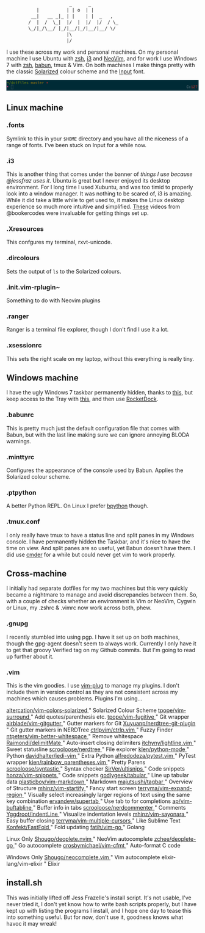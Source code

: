 ```
                       _      _
           |          | | o  | |
         __|   __ _|_ | |    | |  _   ,
        /  |  /  \_|  |/  |  |/  |/  / \_
        \_/|_/\__/ |_/|__/|_/|__/|__/ \/
                      |\
                      |/
```

I use these across my work and personal machines. On my personal machine I use
Ubuntu with [zsh](http://ohmyz.sh/), [i3](http://i3wm.org/) and [NeoVim](https://neovim.io/), and for
work I use Windows 7 with [zsh](http://ohmyz.sh/), [babun](https://babun.github.io/), tmux & Vim.
On both machines I make things pretty with the classic [Solarized](http://ethanschoonover.com/solarized) colour scheme
and the [Input](http://input.fontbureau.com/) font.

![Prompt](images/prompt.png "Prompt")

## Linux machine

### .fonts

Symlink to this in your `$HOME` directory and you have all the niceness of a
range of fonts. I've been stuck on Input for a while now.

### .i3

This is another thing that comes under the banner of *things I use because
@jessfraz uses it*. Ubuntu is great but I never enjoyed its desktop
environment. For I long time I used Xubuntu, and was too timid to properly look
into a window manager. It was nothing to be scared of, i3 is amazing. While
it did take a little while to get used to, it makes the Linux desktop experience
so much more intuitive and simplified. [These](https://www.youtube.com/watch?v=j1I63wGcvU4&list=PL5ze0DjYv5DbCv9vNEzFmP6sU7ZmkGzcf)
videos from @bookercodes were invaluable for getting things set up.

### .Xresources

This confgures my terminal, rxvt-unicode.

### .dircolours

Sets the output of `ls` to the Solarized colours.

### .init.vim-rplugin~

Something to do with Neovim plugins

### .ranger

Ranger is a terminal file explorer, though I don't find I use it a lot.

### .xsessionrc

This sets the right scale on my laptop, without this everything is really tiny.


## Windows machine

I have the ugly Windows 7 taskbar permanently hidden, thanks to
[this](http://rocketdock.com/addon/misc/3425), but keep access to the Tray with
[this](http://rocketdock.com/addon/docklets/35659), and then use
[RocketDock](http://rocketdock.com).

### .babunrc

This is pretty much just the default configuration file that comes with Babun,
but with the last line making sure we can ignore annoying BLODA warnings.

### .minttyrc

Configures the appearance of the console used by Babun. Applies the Solarized
colour scheme.

### .ptpython

A better Python REPL. On Linux I prefer [bpython](http://bpython-interpreter.org/) though.

### .tmux.conf

I only really have tmux to have a status line and split panes in my Windows
console. I have permanently hidden the Taskbar, and it's nice to have the time
on view. And split panes are so useful, yet Babun doesn't have them. I did use [cmder](http://cmder.net/)
for a while but could never get vim to work properly.


## Cross-machine

I initially had separate dotfiles for my two machines but this very quickly
became a nightmare to manage and avoid discrepancies between them. So, with a
couple of checks whether an environment is Vim or NeoVim, Cygwin or Linux, my
.zshrc & .vimrc now work across both, phew.

### .gnupg

I recently stumbled into using pgp. I have it set up on both machines, though
the gpg-agent doesn't seem to always work. Currently I only have it to get that
groovy Verified tag on my Github commits. But I'm going to read up further about
it.

### .vim

This is the vim goodies. I use [vim-plug](https://github.com/junegunn/vim-plug)
to manage my plugins. I don't include them in version control as they are not
consistent across my machines which causes problems.
Plugins I'm using...

[ altercation/vim-colors-solarized ](https://github.com/altercation/vim-colors-solarized)  " Solarized Colour Scheme
[ tpope/vim-surround ](https://github.com/tpope/vim-surround)                " Add quotes/parenthesis etc.
[ tpope/vim-fugitive ](https://github.com/tpope/vim-fugitive)                " Git wrapper
[ airblade/vim-gitgutter ](https://github.com/airblade/vim-gitgutter)            " Gutter markers for Git
[ Xuyuanp/nerdtree-git-plugin ](https://github.com/Xuyuanp/nerdtree-git-plugin)       " Git gutter markers in NERDTree
[ ctrlpvim/ctrlp.vim ](https://github.com/ctrlpvim/ctrlp.vim)                " Fuzzy Finder
[ ntpeters/vim-better-whitespace ](https://github.com/ntpeters/vim-better-whitespace)    " Remove whitespace
[ Raimondi/delimitMate ](https://github.com/Raimondi/delimitMate)              " Auto-insert closing delimiters
[ itchyny/lightline.vim ](https://github.com/itchyny/lightline.vim)             " Sweet statusline
[ scrooloose/nerdtree ](https://github.com/scrooloose/nerdtree)               " File explorer
[ klen/python-mode ](https://github.com/klen/python-mode)                  " Python
[ davidhalter/jedi-vim ](https://github.com/davidhalter/jedi-vim)              " Extra Python
[ alfredodeza/pytest.vim ](https://github.com/alfredodeza/pytest.vim)            " PyTest wrapper
[ kien/rainbow_parentheses.vim ](https://github.com/kien/rainbow_parentheses.vim)      " Pretty Parens
[ scrooloose/syntastic ](https://github.com/scrooloose/syntastic)              " Syntax checker
[ SirVer/ultisnips ](https://github.com/sirver/UltiSnips)                  " Code snippets
[ honza/vim-snippets ](https://github.com/honza/vim-snippets)                " Code snippets
[ godlygeek/tabular ](https://github.com/godlygeek/tabular)                 " Line up tabular data
[ plasticboy/vim-markdown ](https://github.com/godlygeek/tabular)           " Markdown
[ majutsushi/tagbar ](https://github.com/majutsushi/tagbar)                 " Overview of Structure
[ mhinz/vim-startify ](https://github.com/mhinz/vim-startify)                " Fancy start screen
[ terryma/vim-expand-region ](https://github.com/terryma/vim-expand-region)         " Visually select increasingly larger regions of text using the same key combination
[ ervandew/supertab ](https://github.com/ervandew/supertab)                 " Use tab to for completions
[ ap/vim-buftabline ](https://github.com/ap/vim-buftabline)                 " Buffer info in tabs
[ scrooloose/nerdcommenter ](https://github.com/scrooloose/nerdcommenter)          " Comments
[ Yggdroot/indentLine ](https://github.com/Yggdroot/indentLine)               " Visualize indentation levels
[ mhinz/vim-sayonara ](https://github.com/mhinz/vim-sayonara)                " Easy buffer closing
[ terryma/vim-multiple-cursors ](https://github.com/terryma/vim-multiple-cursors)      " Like Sublime Text
[ Konfekt/FastFold ](https://github.com/Konfekt/FastFold)                  " Fold updating
[ fatih/vim-go ](https://github.com/fatih/vim-go)                      " Golang

Linux Only
[ Shougo/deoplete.nvim ](https://github.com/Shougo/deoplete.nvim)              " NeoVim autocomplete
[ zchee/deoplete-go ](https://github.com/zchee/deoplete-go)                 " Go autocomplete
[ crosbymichael/vim-cfmt ](https://github.com/crosbymichael/vim-cfmt)            " Auto-format C code

Windows Only
[ Shougo/neocomplete.vim ](https://github.com/Shougo/neocomplete.vim)            " Vim autocomplete
elixir-lang/vim-elixir            " Elixir

## install.sh

This was initially lifted off Jess Frazelle's install script. It's not usable,
I've never tried it, I don't yet know how to write bash scripts properly, but I
have kept up with listing the programs I install, and I hope one day to tease
this into something useful. But for now, don't use it, goodness knows what havoc
it may wreak!
